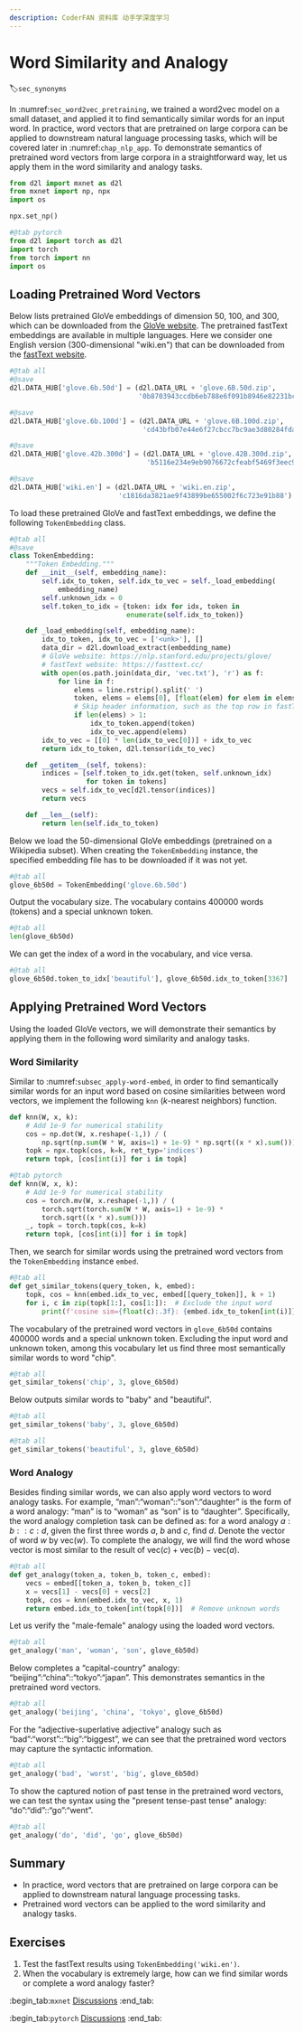 ```yaml
---
description: CoderFAN 资料库 动手学深度学习
---
```


# Word Similarity and Analogy
:label:`sec_synonyms`

In :numref:`sec_word2vec_pretraining`, 
we trained a word2vec model on a small dataset, 
and applied it
to find semantically similar words 
for an input word.
In practice,
word vectors that are pretrained
on large corpora can be
applied to downstream
natural language processing tasks,
which will be covered later
in :numref:`chap_nlp_app`.
To demonstrate 
semantics of pretrained word vectors
from large corpora in a straightforward way,
let us apply them
in the word similarity and analogy tasks.

```python
from d2l import mxnet as d2l
from mxnet import np, npx
import os

npx.set_np()
```

```python
#@tab pytorch
from d2l import torch as d2l
import torch
from torch import nn
import os
```

## Loading Pretrained Word Vectors

Below lists pretrained GloVe embeddings of dimension 50, 100, and 300,
which can be downloaded from the [GloVe website](https://nlp.stanford.edu/projects/glove/).
The pretrained fastText embeddings are available in multiple languages.
Here we consider one English version (300-dimensional "wiki.en") that can be downloaded from the
[fastText website](https://fasttext.cc/).

```python
#@tab all
#@save
d2l.DATA_HUB['glove.6b.50d'] = (d2l.DATA_URL + 'glove.6B.50d.zip',
                                '0b8703943ccdb6eb788e6f091b8946e82231bc4d')

#@save
d2l.DATA_HUB['glove.6b.100d'] = (d2l.DATA_URL + 'glove.6B.100d.zip',
                                 'cd43bfb07e44e6f27cbcc7bc9ae3d80284fdaf5a')

#@save
d2l.DATA_HUB['glove.42b.300d'] = (d2l.DATA_URL + 'glove.42B.300d.zip',
                                  'b5116e234e9eb9076672cfeabf5469f3eec904fa')

#@save
d2l.DATA_HUB['wiki.en'] = (d2l.DATA_URL + 'wiki.en.zip',
                           'c1816da3821ae9f43899be655002f6c723e91b88')
```

To load these pretrained GloVe and fastText embeddings, we define the following `TokenEmbedding` class.

```python
#@tab all
#@save
class TokenEmbedding:
    """Token Embedding."""
    def __init__(self, embedding_name):
        self.idx_to_token, self.idx_to_vec = self._load_embedding(
            embedding_name)
        self.unknown_idx = 0
        self.token_to_idx = {token: idx for idx, token in
                             enumerate(self.idx_to_token)}

    def _load_embedding(self, embedding_name):
        idx_to_token, idx_to_vec = ['<unk>'], []
        data_dir = d2l.download_extract(embedding_name)
        # GloVe website: https://nlp.stanford.edu/projects/glove/
        # fastText website: https://fasttext.cc/
        with open(os.path.join(data_dir, 'vec.txt'), 'r') as f:
            for line in f:
                elems = line.rstrip().split(' ')
                token, elems = elems[0], [float(elem) for elem in elems[1:]]
                # Skip header information, such as the top row in fastText
                if len(elems) > 1:
                    idx_to_token.append(token)
                    idx_to_vec.append(elems)
        idx_to_vec = [[0] * len(idx_to_vec[0])] + idx_to_vec
        return idx_to_token, d2l.tensor(idx_to_vec)

    def __getitem__(self, tokens):
        indices = [self.token_to_idx.get(token, self.unknown_idx)
                   for token in tokens]
        vecs = self.idx_to_vec[d2l.tensor(indices)]
        return vecs

    def __len__(self):
        return len(self.idx_to_token)
```

Below we load the
50-dimensional GloVe embeddings
(pretrained on a Wikipedia subset).
When creating the `TokenEmbedding` instance,
the specified embedding file has to be downloaded if it
was not yet.

```python
#@tab all
glove_6b50d = TokenEmbedding('glove.6b.50d')
```

Output the vocabulary size. The vocabulary contains 400000 words (tokens) and a special unknown token.

```python
#@tab all
len(glove_6b50d)
```

We can get the index of a word in the vocabulary, and vice versa.

```python
#@tab all
glove_6b50d.token_to_idx['beautiful'], glove_6b50d.idx_to_token[3367]
```

## Applying Pretrained Word Vectors

Using the loaded GloVe vectors,
we will demonstrate their semantics
by applying them
in the following word similarity and analogy tasks.


### Word Similarity

Similar to :numref:`subsec_apply-word-embed`,
in order to find semantically similar words
for an input word
based on cosine similarities between
word vectors,
we implement the following `knn`
($k$-nearest neighbors) function.

```python
def knn(W, x, k):
    # Add 1e-9 for numerical stability
    cos = np.dot(W, x.reshape(-1,)) / (
        np.sqrt(np.sum(W * W, axis=1) + 1e-9) * np.sqrt((x * x).sum()))
    topk = npx.topk(cos, k=k, ret_typ='indices')
    return topk, [cos[int(i)] for i in topk]
```

```python
#@tab pytorch
def knn(W, x, k):
    # Add 1e-9 for numerical stability
    cos = torch.mv(W, x.reshape(-1,)) / (
        torch.sqrt(torch.sum(W * W, axis=1) + 1e-9) *
        torch.sqrt((x * x).sum()))
    _, topk = torch.topk(cos, k=k)
    return topk, [cos[int(i)] for i in topk]
```

Then, we 
search for similar words
using the pretrained word vectors 
from the `TokenEmbedding` instance `embed`.

```python
#@tab all
def get_similar_tokens(query_token, k, embed):
    topk, cos = knn(embed.idx_to_vec, embed[[query_token]], k + 1)
    for i, c in zip(topk[1:], cos[1:]):  # Exclude the input word
        print(f'cosine sim={float(c):.3f}: {embed.idx_to_token[int(i)]}')
```

The vocabulary of the pretrained word vectors
in `glove_6b50d` contains 400000 words and a special unknown token. 
Excluding the input word and unknown token,
among this vocabulary
let us find 
three most semantically similar words
to word "chip".

```python
#@tab all
get_similar_tokens('chip', 3, glove_6b50d)
```

Below outputs similar words
to "baby" and "beautiful".

```python
#@tab all
get_similar_tokens('baby', 3, glove_6b50d)
```

```python
#@tab all
get_similar_tokens('beautiful', 3, glove_6b50d)
```

### Word Analogy

Besides finding similar words,
we can also apply word vectors
to word analogy tasks.
For example,
“man”:“woman”::“son”:“daughter”
is the form of a word analogy:
“man” is to “woman” as “son” is to “daughter”.
Specifically,
the word analogy completion task
can be defined as:
for a word analogy 
$a : b :: c : d$, given the first three words $a$, $b$ and $c$, find $d$. 
Denote the vector of word $w$ by $\text{vec}(w)$. 
To complete the analogy,
we will find the word 
whose vector is most similar
to the result of $\text{vec}(c)+\text{vec}(b)-\text{vec}(a)$.

```python
#@tab all
def get_analogy(token_a, token_b, token_c, embed):
    vecs = embed[[token_a, token_b, token_c]]
    x = vecs[1] - vecs[0] + vecs[2]
    topk, cos = knn(embed.idx_to_vec, x, 1)
    return embed.idx_to_token[int(topk[0])]  # Remove unknown words
```

Let us verify the "male-female" analogy using the loaded word vectors.

```python
#@tab all
get_analogy('man', 'woman', 'son', glove_6b50d)
```

Below completes a
“capital-country” analogy: 
“beijing”:“china”::“tokyo”:“japan”.
This demonstrates 
semantics in the pretrained word vectors.

```python
#@tab all
get_analogy('beijing', 'china', 'tokyo', glove_6b50d)
```

For the
“adjective-superlative adjective” analogy
such as 
“bad”:“worst”::“big”:“biggest”,
we can see that the pretrained word vectors
may capture the syntactic information.

```python
#@tab all
get_analogy('bad', 'worst', 'big', glove_6b50d)
```

To show the captured notion
of past tense in the pretrained word vectors,
we can test the syntax using the
"present tense-past tense" analogy: “do”:“did”::“go”:“went”.

```python
#@tab all
get_analogy('do', 'did', 'go', glove_6b50d)
```

## Summary

* In practice, word vectors that are pretrained on large corpora can be applied to downstream natural language processing tasks.
* Pretrained word vectors can be applied to the word similarity and analogy tasks.


## Exercises

1. Test the fastText results using `TokenEmbedding('wiki.en')`.
1. When the vocabulary is extremely large, how can we find similar words or complete a word analogy faster?

:begin_tab:`mxnet`
[Discussions](https://discuss.d2l.ai/t/387)
:end_tab:

:begin_tab:`pytorch`
[Discussions](https://discuss.d2l.ai/t/1336)
:end_tab:
